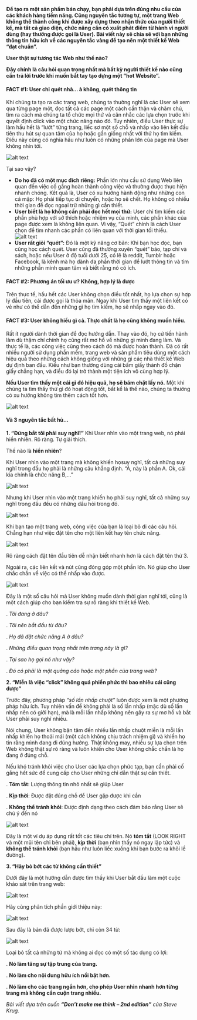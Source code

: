 **Để tạo ra một sản phẩm bán chạy, bạn phải dựa trên đúng nhu cầu của các khách hàng tiềm năng. Cũng nguyên tắc tương tự, một trang Web không thể thành công khi được xây dựng theo nhận thức của người thiết kế, mà tất cả giao diện, chức năng cần có xuất phát điểm từ hành vi người dùng (hay thường được gọi là User). Bài viết này sẽ chia sẽ với bạn những thông tin hữu ích về các nguyên tắc vàng để tạo nên một thiết kế Web “đạt chuẩn”.**

**User thật sự tương tác Web như thế nào?**

**Đây chính là câu hỏi quan trọng nhất mà bất kỳ người thiết kế nào cũng cần trả lời trước khi muốn bắt tay tạo dựng một “hot Website”.**

#### FACT #1: User chỉ quét nhà… à không, quét thông tin

Khi chúng ta tạo ra các trang web, chúng ta thường nghĩ là các User sẽ xem qua từng page một, đọc tất cả các page một cách cẩn thận và chăm chú, tìm ra cách mà chúng ta tổ chức mọi thứ và cân nhắc các lựa chọn trước khi quyết định click vào một chức năng nào đó. Tuy nhiên, điều User thực sự làm hầu hết là “lướt” từng trang, liếc sơ một số chỗ và nhấp vào liên kết đầu tiên thu hút sự quan tâm của họ hoặc gần giống nhất với thứ họ tìm kiếm. Điều này cũng có nghĩa hầu như luôn có những phần lớn của page mà User không nhìn tới.

![alt text](https://s3-ap-southeast-1.amazonaws.com/kipalog.com/r15ujbhvzt_image.png)

Tại sao vậy?
* **Do họ đã có một mục đích riêng:**
Phần lớn nhu cầu sử dụng Web liên quan đến việc cố gắng hoàn thành công việc và thường được thực hiện nhanh chóng. Kết quả là, User có xu hướng hành động như những con cá mập: Họ phải tiếp tục di chuyển, hoặc họ sẽ chết. Họ không có nhiều thời gian để đọc ngoại trừ những gì cần thiết.
* **User biết là họ không cần phải đọc hết mọi thứ:**
User chỉ tìm kiếm các phần phù hợp với sở thích hoặc nhiệm vụ của mình, các phần khác của page được xem là không liên quan. Vì vậy, “Quét” chính là cách User chọn để tìm nhanh các phần có liên quan với thời gian tối thiểu.
![alt text](https://s3-ap-southeast-1.amazonaws.com/kipalog.com/9h57v6b3cd_image.png)
* **User rất giỏi “quét”:**
Đó là một kỹ năng cơ bản: Khi bạn học đọc, bạn cũng học cách quét. User cũng đã thường xuyên “quét” báo, tạp chí và sách, hoặc nếu User ở độ tuổi dưới 25, có lẽ là reddit, Tumblr hoặc Facebook, là kênh mà họ dành đa phần thời gian để lướt thông tin và tìm những phần mình quan tâm và biết rằng nó có ích.

#### FACT #2: Phương án tối ưu ư? Không, hợp lý là được

Trên thực tế, hầu hết các User không chọn điều tốt nhất, họ lựa chọn sự hợp lý đầu tiên, cái được gọi là thỏa mãn. Ngay khi User tìm thấy một liên kết có vẻ như có thể dẫn đến những gì họ tìm kiếm, họ sẽ nhấp ngay vào đó.

#### FACT #3: User không hiểu gì cả. Thực chất là họ cũng không muốn hiểu.

Rất ít người dành thời gian để đọc hướng dẫn. Thay vào đó, họ cứ tiến hành làm dù thậm chí chính họ cũng rất mơ hồ về những gì mình đang làm. Và thực tế là, các công việc cũng theo cách đó mà được hoàn thành. Đã có rất nhiều người sử dụng phần mềm, trang web và sản phẩm tiêu dùng một cách hiệu quả theo những cách không giống với những gì các nhà thiết kế Web dự định ban đầu. Kiểu như bạn thường dùng cái bấm giấy thành đồ chặn giấy chẳng hạn, và điều đó lại trở thành một tiện ích vô cùng hợp lý.

**Nếu User tìm thấy một cái gì đó hiệu quả, họ sẽ bám chặt lấy nó.** Một khi chúng ta tìm thấy thứ gì đó hoạt động tốt, bất kể là thế nào, chúng ta thường có xu hướng không tìm thêm cách tốt hơn.

![alt text](https://s3-ap-southeast-1.amazonaws.com/kipalog.com/7ycuts9tdp_image.png)

#### Và 3 nguyên tắc bất hủ…

**1. “Đừng bắt tôi phải suy nghĩ!”**
Khi User nhìn vào một trang web, nó phải hiển nhiên. Rõ ràng. Tự giải thích.

Thế nào là **hiển nhiên**?

Khi User nhìn vào một trang mà không khiến họsuy nghĩ, tất cả những suy nghĩ trong đầu họ phải là những câu khẳng định. “À, này là phần A. Ok, cái kia chính là chức năng B,…”

![alt text](https://s3-ap-southeast-1.amazonaws.com/kipalog.com/yeshxxtzz0_image.png)

Nhưng khi User nhìn vào một trang khiến họ phải suy nghĩ, tất cả những suy nghĩ trong đầu đều có những dấu hỏi trong đó.

![alt text](https://s3-ap-southeast-1.amazonaws.com/kipalog.com/hqraqodvne_image.png)

Khi bạn tạo một trang web, công việc của bạn là loại bỏ đi các câu hỏi. Chẳng hạn như việc đặt tên cho một liên kết hay tên chức năng.

![alt text](https://s3-ap-southeast-1.amazonaws.com/kipalog.com/x20z80fcqi_image.png)

Rõ ràng cách đặt tên đầu tiên dễ nhận biết nhanh hơn là cách đặt tên thứ 3.

Ngoài ra, các liên kết và nút cũng đóng góp một phần lớn. Nó giúp cho User chắc chắn về việc có thể nhấp vào được.

![alt text](https://s3-ap-southeast-1.amazonaws.com/kipalog.com/99g81m5d6n_image.png)

Đây là một số câu hỏi mà User không muốn dành thời gian nghĩ tới, cũng là một cách giúp cho bạn kiểm tra sự rõ ràng khi thiết kế Web.

.	*Tôi đang ở đâu?*

.	*Tôi nên bắt đầu từ đâu?*

.	*Họ đã đặt chức năng A ở đâu?*

.	*Những điều quan trọng nhất trên trang này là gì?*

.	*Tại sao họ gọi nó như vậy?*

.	*Đó có phải là một quảng cáo hoặc một phần của trang web?*

**2. “Miễn là việc “click” không quá phiền phức thì bao nhiêu cái cũng được”**

Trước đây, phương pháp *“số lần nhấp chuột”* luôn được xem là một phương pháp hữu ích. Tuy nhiên vấn đề không phải là số lần nhấp (mặc dù số lần nhấp nên có giới hạn), mà là mỗi lần nhấp không nên gây ra sự mơ hồ và bắt User phải suy nghĩ nhiều.

Nói chung, User không bận tâm đến nhiều lần nhấp chuột miễn là mỗi lần nhấp khiến họ thoải mái (một cách không chịu trách nhiệm gì) và khiến họ tin rằng mình đang đi đúng hướng.
Thật không may, nhiều sự lựa chọn trên Web không thật sự rõ ràng và luôn khiến cho User không chắc chắn là họ đang ở đúng chỗ.

Nếu khó tránh khỏi việc cho User các lựa chọn phức tạp, bạn cần phải cố gắng hết sức để cung cấp cho User những chỉ dẫn thật sự cần thiết.

.	**Tóm tắt**: Lượng thông tin nhỏ nhất sẽ giúp User

.	**Kịp thời**: Được đặt đúng chỗ để  User gặp được khi cần

.	**Không thể tránh khỏi**: Được định dạng theo cách đảm bảo rằng User sẽ chú ý đến nó

![alt text](https://s3-ap-southeast-1.amazonaws.com/kipalog.com/ko9mcmi2nt_image.png)

Đây là một ví dụ áp dụng rất tốt các tiêu chí trên. Nó **tóm tắt** (LOOK RIGHT và một mũi tên chỉ bên phải), **kịp thời** (bạn nhìn thấy nó ngay lập tức) và **không thể tránh khỏi** (bạn hầu như luôn liếc xuống khi bạn bước ra khỏi lề đường).

**3. “Hãy bỏ bớt các từ không cần thiết”**

Dưới đây là một hướng dẫn được tìm thấy khi User bắt đầu làm một cuộc khảo sát trên trang web:

![alt text](https://s3-ap-southeast-1.amazonaws.com/kipalog.com/pefr68gmal_image.png)

Hãy cùng phân tích phần giới thiệu này:

![alt text](https://s3-ap-southeast-1.amazonaws.com/kipalog.com/y6ysdx2puj_image.png)

Sau đây là bản đã được lược bớt, chỉ còn 34 từ:

![alt text](https://s3-ap-southeast-1.amazonaws.com/kipalog.com/d8dboz9ind_image.png)

Loại bỏ tất cả những từ mà không ai đọc có một số tác dụng có lợi:

.	**Nó làm tăng sự tập trung của trang.**

.	**Nó làm cho nội dung hữu ích nổi bật hơn.**

.	**Nó làm cho các trang ngắn hơn, cho phép User nhìn nhanh hơn từng trang mà không cần cuộn trang nhiều.**

*Bài viết dựa trên cuốn* ***“Don’t make me think – 2nd edition”*** *của Steve Krug.*